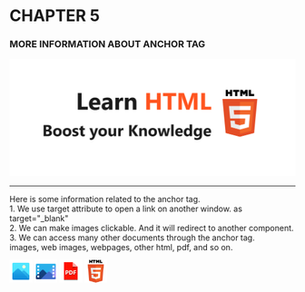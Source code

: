 # CHAPTER 5
### MORE INFORMATION ABOUT ANCHOR TAG
![Banner](https://github.com/Ninja-Vikash/Assets/blob/main/HTML%20Assets/HTML.png)
<hr>
Here is some information related to the anchor tag.
<br>
1. We use target attribute to open a link on another window. as <br>
target="_blank"
<br>
2. We can make images clickable. And it will redirect to another component.
<br>
3. We can access many other documents through the anchor tag. <br>
images, web images, webpages, other html, pdf, and so on.

<p>
  
<img src="https://github.com/Ninja-Vikash/Assets/blob/main/Asset%20Icon/image.png" height="40px" />
<img src="https://github.com/Ninja-Vikash/Assets/blob/main/Asset%20Icon/video.png" height="40px" />
<img src="https://github.com/Ninja-Vikash/Assets/blob/main/Asset%20Icon/pdf.png" height="40px" />
<img src="https://github.com/Ninja-Vikash/Assets/blob/main/Asset%20Icon/htmlLogo.png" height="40px" />

</p>
